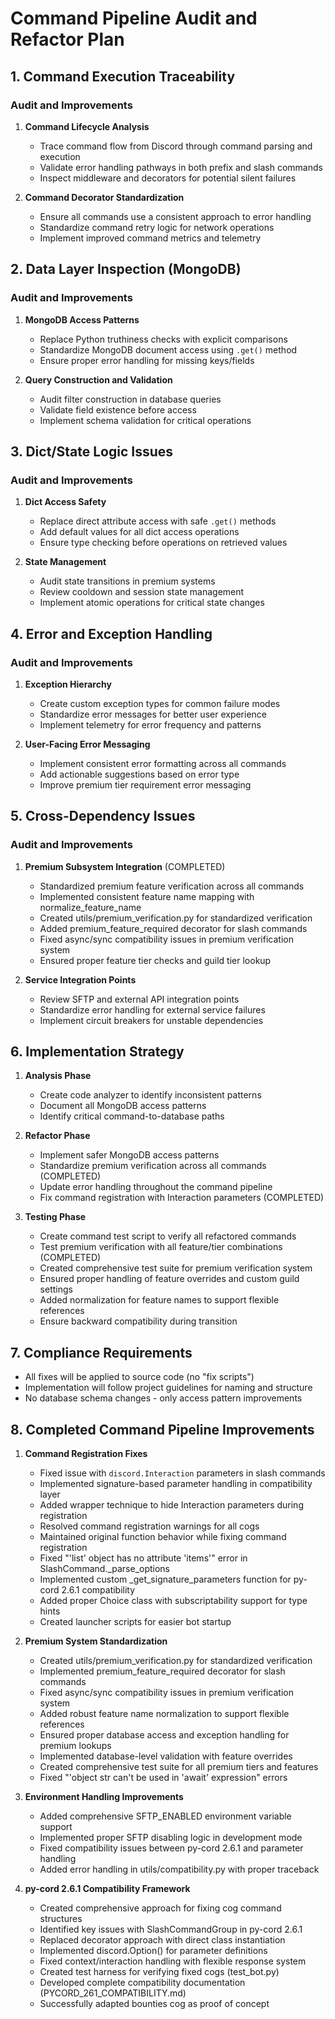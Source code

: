 # Command Pipeline Audit and Refactor Plan

## 1. Command Execution Traceability

### Audit and Improvements
1. **Command Lifecycle Analysis**
   - Trace command flow from Discord through command parsing and execution
   - Validate error handling pathways in both prefix and slash commands
   - Inspect middleware and decorators for potential silent failures

2. **Command Decorator Standardization**
   - Ensure all commands use a consistent approach to error handling
   - Standardize command retry logic for network operations
   - Implement improved command metrics and telemetry

## 2. Data Layer Inspection (MongoDB)

### Audit and Improvements
1. **MongoDB Access Patterns**
   - Replace Python truthiness checks with explicit comparisons
   - Standardize MongoDB document access using `.get()` method
   - Ensure proper error handling for missing keys/fields

2. **Query Construction and Validation**
   - Audit filter construction in database queries
   - Validate field existence before access
   - Implement schema validation for critical operations

## 3. Dict/State Logic Issues

### Audit and Improvements
1. **Dict Access Safety**
   - Replace direct attribute access with safe `.get()` methods
   - Add default values for all dict access operations
   - Ensure type checking before operations on retrieved values

2. **State Management**
   - Audit state transitions in premium systems
   - Review cooldown and session state management
   - Implement atomic operations for critical state changes

## 4. Error and Exception Handling

### Audit and Improvements
1. **Exception Hierarchy**
   - Create custom exception types for common failure modes
   - Standardize error messages for better user experience
   - Implement telemetry for error frequency and patterns

2. **User-Facing Error Messaging**
   - Implement consistent error formatting across all commands
   - Add actionable suggestions based on error type
   - Improve premium tier requirement error messaging

## 5. Cross-Dependency Issues

### Audit and Improvements
1. **Premium Subsystem Integration** (COMPLETED)
   - Standardized premium feature verification across all commands
   - Implemented consistent feature name mapping with normalize_feature_name
   - Created utils/premium_verification.py for standardized verification
   - Added premium_feature_required decorator for slash commands
   - Fixed async/sync compatibility issues in premium verification system
   - Ensured proper feature tier checks and guild tier lookup

2. **Service Integration Points**
   - Review SFTP and external API integration points
   - Standardize error handling for external service failures
   - Implement circuit breakers for unstable dependencies

## 6. Implementation Strategy

1. **Analysis Phase**
   - Create code analyzer to identify inconsistent patterns
   - Document all MongoDB access patterns
   - Identify critical command-to-database paths

2. **Refactor Phase**
   - Implement safer MongoDB access patterns
   - Standardize premium verification across all commands (COMPLETED)
   - Update error handling throughout the command pipeline
   - Fix command registration with Interaction parameters (COMPLETED)

3. **Testing Phase**
   - Create command test script to verify all refactored commands
   - Test premium verification with all feature/tier combinations (COMPLETED)
   - Created comprehensive test suite for premium verification system
   - Ensured proper handling of feature overrides and custom guild settings
   - Added normalization for feature names to support flexible references
   - Ensure backward compatibility during transition

## 7. Compliance Requirements

- All fixes will be applied to source code (no "fix scripts")
- Implementation will follow project guidelines for naming and structure
- No database schema changes - only access pattern improvements

## 8. Completed Command Pipeline Improvements

1. **Command Registration Fixes**
   - Fixed issue with `discord.Interaction` parameters in slash commands
   - Implemented signature-based parameter handling in compatibility layer
   - Added wrapper technique to hide Interaction parameters during registration
   - Resolved command registration warnings for all cogs
   - Maintained original function behavior while fixing command registration
   - Fixed "'list' object has no attribute 'items'" error in SlashCommand._parse_options
   - Implemented custom _get_signature_parameters function for py-cord 2.6.1 compatibility
   - Added proper Choice class with subscriptability support for type hints
   - Created launcher scripts for easier bot startup

2. **Premium System Standardization**
   - Created utils/premium_verification.py for standardized verification
   - Implemented premium_feature_required decorator for slash commands
   - Fixed async/sync compatibility issues in premium verification system
   - Added robust feature name normalization to support flexible references
   - Ensured proper database access and exception handling for premium lookups
   - Implemented database-level validation with feature overrides
   - Created comprehensive test suite for all premium tiers and features
   - Fixed "'object str can't be used in 'await' expression" errors

3. **Environment Handling Improvements**
   - Added comprehensive SFTP_ENABLED environment variable support
   - Implemented proper SFTP disabling logic in development mode
   - Fixed compatibility issues between py-cord 2.6.1 and parameter handling
   - Added error handling in utils/compatibility.py with proper traceback

4. **py-cord 2.6.1 Compatibility Framework**
   - Created comprehensive approach for fixing cog command structures
   - Identified key issues with SlashCommandGroup in py-cord 2.6.1
   - Replaced decorator approach with direct class instantiation
   - Implemented discord.Option() for parameter definitions
   - Fixed context/interaction handling with flexible response system
   - Created test harness for verifying fixed cogs (test_bot.py)
   - Developed complete compatibility documentation (PYCORD_261_COMPATIBILITY.md)
   - Successfully adapted bounties cog as proof of concept